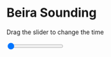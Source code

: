 <h1>Beira Sounding</h1>
<p>Drag the slider to change the time</p>

<div class="slidecontainer">
<input oninput='setImage(this)' class="slider" type="range" min="0" max="6" value="0" step="1" />
<img id='img'/>
</div>

<script>
var img = document.getElementById('img');
var img_array = ['/assets/images/skwt/skd_beira_wrfout_d01_2020-04-17_12:00:00.png',
'/assets/images/skwt/skd_beira_wrfout_d01_2020-04-17_18:00:00.png',
'/assets/images/skwt/skd_beira_wrfout_d01_2020-04-18_00:00:00.png',
'/assets/images/skwt/skd_beira_wrfout_d01_2020-04-18_06:00:00.png',
'/assets/images/skwt/skd_beira_wrfout_d01_2020-04-18_12:00:00.png',
'/assets/images/skwt/skd_beira_wrfout_d01_2020-04-18_18:00:00.png',];
function setImage(obj)
{
        var value = obj.value;
        img.src = img_array[value];

}
</script>

